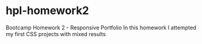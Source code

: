 # hpl-homework2
Bootcamp Homework 2 - Responsive Portfolio
In this homework I attempted my first CSS projects with mixed results